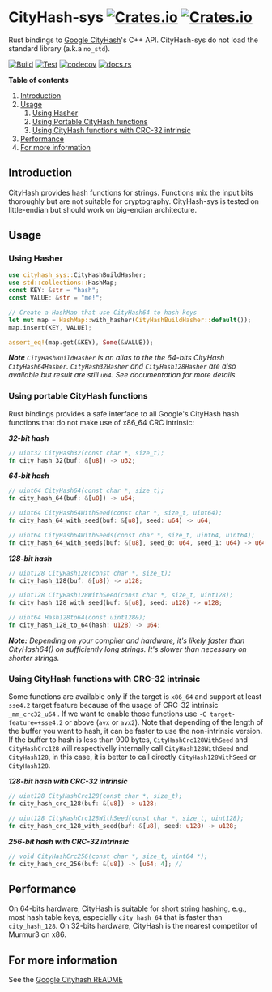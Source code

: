 
# CityHash-sys [![Crates.io](https://img.shields.io/crates/v/cityhash-sys?style=plastic)](https://crates.io/crates/cityhash-sys) [![Crates.io](https://img.shields.io/crates/l/cityhash-sys?style=plastic)](https://choosealicense.com/licenses/mit/)

Rust bindings to [Google CityHash](https://github.com/google/cityhash)'s C++ API.
CityHash-sys do not load the standard library (a.k.a `no_std`).

[![Build](https://github.com/HUD-Software/cityhash-sys/actions/workflows/Build.yml/badge.svg)](https://github.com/HUD-Software/cityhash-sys/actions/workflows/Build.yml) 
[![Test](https://github.com/HUD-Software/cityhash-sys/actions/workflows/Test.yml/badge.svg)](https://github.com/HUD-Software/cityhash-sys/actions/workflows/Test.yml)
[![codecov](https://codecov.io/gh/HUD-Software/cityhash-sys/branch/master/graph/badge.svg?token=LTEI8LUT5R)](https://codecov.io/gh/HUD-Software/cityhash-sys) [![docs.rs](https://img.shields.io/docsrs/cityhash-sys?style=plastic)](https://docs.rs/cityhash-sys/latest/cityhash_sys/)

**Table of contents**
1. [Introduction](#introduction)
2. [Usage](#usage)
    1. [Using Hasher](#using-hasher)
    2. [Using Portable CityHash functions](#using-portable-cityhash-functions)
    3. [Using CityHash functions with CRC-32 intrinsic](#using-cityhash-functions-with-crc-32-intrinsic)
3. [Performance](#performance)
4. [For more information](#for-more-information)

## Introduction

CityHash provides hash functions for strings. Functions mix the input bits thoroughly but are not suitable for cryptography.
CityHash-sys is tested on little-endian but should work on big-endian architecture.



## Usage

### Using Hasher
```rust
use cityhash_sys::CityHashBuildHasher;
use std::collections::HashMap;
const KEY: &str = "hash";
const VALUE: &str = "me!";

// Create a HashMap that use CityHash64 to hash keys
let mut map = HashMap::with_hasher(CityHashBuildHasher::default());
map.insert(KEY, VALUE);

assert_eq!(map.get(&KEY), Some(&VALUE));
```
**_Note_** *`CityHashBuildHasher` is an alias to the the 64-bits CityHash `CityHash64Hasher`. `CityHash32Hasher` and `CityHash128Hasher` are also available but result are still `u64`. See documentation for more details.*

### Using portable CityHash functions

Rust bindings provides a safe interface to all Google's CityHash hash functions that do not make use of x86_64 CRC intrinsic:

***32-bit hash***
```rust ignore
// uint32 CityHash32(const char *, size_t);
fn city_hash_32(buf: &[u8]) -> u32;
```

***64-bit hash***

```rust ignore
// uint64 CityHash64(const char *, size_t);
fn city_hash_64(buf: &[u8]) -> u64;

// uint64 CityHash64WithSeed(const char *, size_t, uint64);
fn city_hash_64_with_seed(buf: &[u8], seed: u64) -> u64; 

// uint64 CityHash64WithSeeds(const char *, size_t, uint64, uint64);
fn city_hash_64_with_seeds(buf: &[u8], seed_0: u64, seed_1: u64) -> u64;
```

***128-bit hash***

```rust ignore
// uint128 CityHash128(const char *, size_t);
fn city_hash_128(buf: &[u8]) -> u128;

// uint128 CityHash128WithSeed(const char *, size_t, uint128);
fn city_hash_128_with_seed(buf: &[u8], seed: u128) -> u128;

// uint64 Hash128to64(const uint128&);
fn city_hash_128_to_64(hash: u128) -> u64;
```

**_Note:_** *Depending on your compiler and hardware, it's likely faster than CityHash64() on sufficiently long strings.  It's slower than necessary on shorter strings.*

### Using CityHash functions with CRC-32 intrinsic

Some functions are available only if the target is `x86_64` and support at least `sse4.2` target feature because of the usage of CRC-32 intrinsic `_mm_crc32_u64` . If we want to enable those functions use `-C target-feature=+sse4.2` or above (`avx` or `avx2`).
Note that depending of the length of the buffer you want to hash, it can be faster to use the non-intrinsic version.
If the buffer to hash is less than 900 bytes, `CityHashCrc128WithSeed` and `CityHashCrc128` will respectivelly internally call `CityHash128WithSeed` and `CityHash128`, in this case, it is better to call directly `CityHash128WithSeed` or `CityHash128`.

***128-bit hash with CRC-32 intrinsic***

```rust ignore
// uint128 CityHashCrc128(const char *, size_t);
fn city_hash_crc_128(buf: &[u8]) -> u128;

// uint128 CityHashCrc128WithSeed(const char *, size_t, uint128);
fn city_hash_crc_128_with_seed(buf: &[u8], seed: u128) -> u128;
```

***256-bit hash with CRC-32 intrinsic***

```rust ignore
// void CityHashCrc256(const char *, size_t, uint64 *);
fn city_hash_crc_256(buf: &[u8]) -> [u64; 4]; //
```

## Performance

On 64-bits hardware, CityHash is suitable for short string hashing, e.g., most hash table keys, especially `city_hash_64` that is faster than `city_hash_128`.
On 32-bits hardware, CityHash is the nearest competitor of Murmur3 on x86.

## For more information

See the [Google Cityhash README](./src/google/README/)